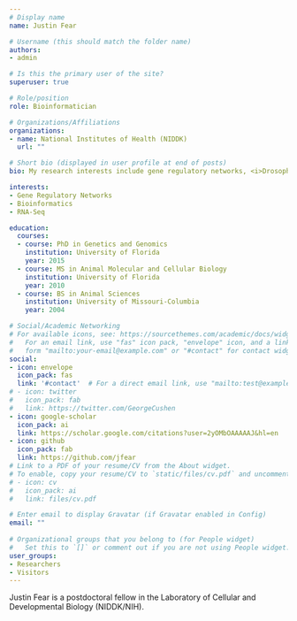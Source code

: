 ```yaml
---
# Display name
name: Justin Fear

# Username (this should match the folder name)
authors:
- admin

# Is this the primary user of the site?
superuser: true

# Role/position
role: Bioinformatician

# Organizations/Affiliations
organizations:
- name: National Institutes of Health (NIDDK)
  url: ""

# Short bio (displayed in user profile at end of posts)
bio: My research interests include gene regulatory networks, <i>Drosophila Sex Determination</i>, and bioinformatics.

interests:
- Gene Regulatory Networks
- Bioinformatics
- RNA-Seq

education:
  courses:
  - course: PhD in Genetics and Genomics
    institution: University of Florida
    year: 2015
  - course: MS in Animal Molecular and Cellular Biology
    institution: University of Florida
    year: 2010
  - course: BS in Animal Sciences
    institution: University of Missouri-Columbia
    year: 2004

# Social/Academic Networking
# For available icons, see: https://sourcethemes.com/academic/docs/widgets/#icons
#   For an email link, use "fas" icon pack, "envelope" icon, and a link in the
#   form "mailto:your-email@example.com" or "#contact" for contact widget.
social:
- icon: envelope
  icon_pack: fas
  link: '#contact'  # For a direct email link, use "mailto:test@example.org".
# - icon: twitter
#   icon_pack: fab
#   link: https://twitter.com/GeorgeCushen
- icon: google-scholar
  icon_pack: ai
  link: https://scholar.google.com/citations?user=2yOMbOAAAAAJ&hl=en
- icon: github
  icon_pack: fab
  link: https://github.com/jfear
# Link to a PDF of your resume/CV from the About widget.
# To enable, copy your resume/CV to `static/files/cv.pdf` and uncomment the lines below.  
# - icon: cv
#   icon_pack: ai
#   link: files/cv.pdf

# Enter email to display Gravatar (if Gravatar enabled in Config)
email: ""
  
# Organizational groups that you belong to (for People widget)
#   Set this to `[]` or comment out if you are not using People widget.  
user_groups:
- Researchers
- Visitors
---
```


Justin Fear is a postdoctoral fellow in the Laboratory of Cellular and Developmental Biology (NIDDK/NIH). 
